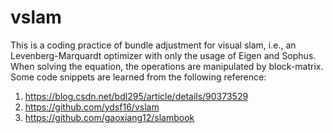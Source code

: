 # vslam
This is a coding practice of bundle adjustment for visual slam, i.e., an Levenberg-Marquardt optimizer with only the usage of Eigen and Sophus. When solving the equation, the operations are manipulated by block-matrix. Some code snippets are learned from the following reference:
1) https://blog.csdn.net/bdl295/article/details/90373529
2) https://github.com/ydsf16/vslam
3) https://github.com/gaoxiang12/slambook
